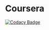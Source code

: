# Coursera

[![Codacy Badge](https://api.codacy.com/project/badge/Grade/54b7ef04c5584e78b60c59d95de18db0)](https://app.codacy.com/manual/haneefnani/Coursera?utm_source=github.com&utm_medium=referral&utm_content=haneefnani/Coursera&utm_campaign=Badge_Grade_Settings)